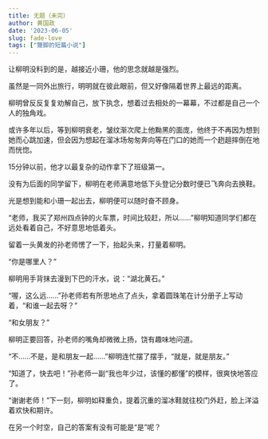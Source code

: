 ```yaml
---
title: 无题（未完）
author: 黄国政
date: '2023-06-05'
slug: fade-love
tags: ["蹩脚的短篇小说"]
---
```


<!--more-->

让柳明没料到的是，越接近小珊，他的思念就越是强烈。

虽然是一同外出旅行，明明就在彼此眼前，但又好像隔着世界上最远的距离。

柳明曾反反复复劝解自己，放下执念，想着过去相处的一幕幕，不过都是自己一个人的独角戏。

或许多年以后，等到柳明衰老，皱纹渐次爬上他黝黑的面庞，他终于不再因为想到她而心跳加速，但会因为想起在溜冰场匆匆奔向等在门口的她而一个趔趄摔倒在地而恍惚。

15分钟以前，他才以最复杂的动作拿下了班级第一。

没有为后面的同学留下，柳明在老师满意地低下头登记分数时便已飞奔向去换鞋。

光是想到能和小珊一起出去，柳明便可以随时奋不顾身。

“老师，我买了郑州四点钟的火车票，时间比较赶，所以……”柳明知道同学们都在远处看着自己，不好意思地低着头。

留着一头黄发的孙老师愣了一下，抬起头来，打量着柳明。

“你是哪里人？”

柳明用手背抹去漫到下巴的汗水，说：“湖北黄石。”

“喔，这么远……”孙老师若有所思地点了点头，拿着圆珠笔在计分册子上写动着，“和谁一起去呀？”

“和女朋友？”

柳明正要回答，孙老师的嘴角却微微上扬，饶有趣味地问道。

“不……不是，是和朋友一起……”柳明连忙摆了摆手，“就是，就是朋友。”

“知道了，快去吧！”孙老师一副“我也年少过，该懂的都懂”的模样，很爽快地答应了。

“谢谢老师！”下一刻，柳明如释重负，提着沉重的溜冰鞋就往校门外赶，脸上洋溢着欢快和期许。

在另一个时空，自己的答案有没有可能是“是”呢？
